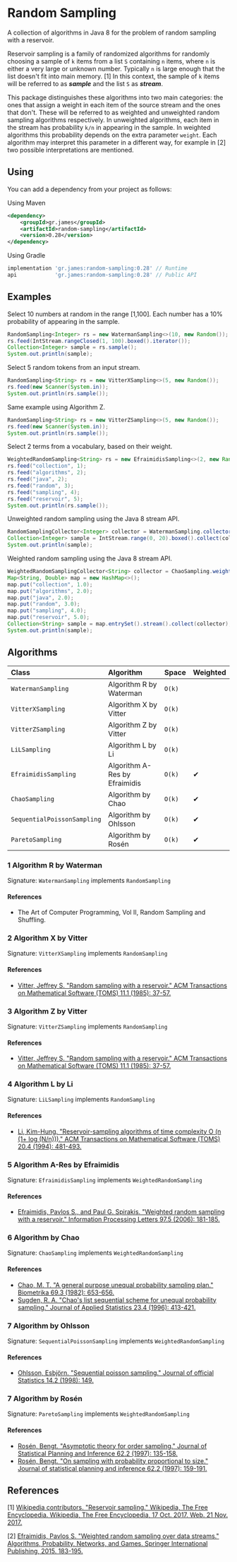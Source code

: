 # Random Sampling

A collection of algorithms in Java 8 for the problem of random sampling with a
reservoir.

Reservoir sampling is a family of randomized algorithms for randomly choosing a
sample of `k` items from a list `S` containing `n` items, where `n` is either a
very large or unknown number. Typically `n` is large enough that the list
doesn't fit into main memory. [1] In this context, the sample of `k` items will
be referred to as ***sample*** and the list `S` as ***stream***.

This package distinguishes these algorithms into two main categories: the ones
that assign a weight in each item of the source stream and the ones that don't.
These will be referred to as weighted and unweighted random sampling algorithms
respectively. In unweighted algorithms, each item in the stream has probability
`k/n` in appearing in the sample. In weighted algorithms this probability
depends on the extra parameter `weight`. Each algorithm may interpret this
parameter in a different way, for example in [2] two possible interpretations
are mentioned.

## Using

You can add a dependency from your project as follows:

Using Maven

```xml
<dependency>
    <groupId>gr.james</groupId>
    <artifactId>random-sampling</artifactId>
    <version>0.28</version>
</dependency>
```

Using Gradle

```gradle
implementation 'gr.james:random-sampling:0.28' // Runtime
api            'gr.james:random-sampling:0.28' // Public API
```

## Examples

Select 10 numbers at random in the range [1,100]. Each number has a 10%
probability of appearing in the sample.

```java
RandomSampling<Integer> rs = new WatermanSampling<>(10, new Random());
rs.feed(IntStream.rangeClosed(1, 100).boxed().iterator());
Collection<Integer> sample = rs.sample();
System.out.println(sample);
```

Select 5 random tokens from an input stream.

```java
RandomSampling<String> rs = new VitterXSampling<>(5, new Random());
rs.feed(new Scanner(System.in));
System.out.println(rs.sample());
```

Same example using Algorithm Z.

```java
RandomSampling<String> rs = new VitterZSampling<>(5, new Random());
rs.feed(new Scanner(System.in));
System.out.println(rs.sample());
```

Select 2 terms from a vocabulary, based on their weight.

```java
WeightedRandomSampling<String> rs = new EfraimidisSampling<>(2, new Random());
rs.feed("collection", 1);
rs.feed("algorithms", 2);
rs.feed("java", 2);
rs.feed("random", 3);
rs.feed("sampling", 4);
rs.feed("reservoir", 5);
System.out.println(rs.sample());
```

Unweighted random sampling using the Java 8 stream API.

```java
RandomSamplingCollector<Integer> collector = WatermanSampling.collector(5, new Random());
Collection<Integer> sample = IntStream.range(0, 20).boxed().collect(collector);
System.out.println(sample);
```

Weighted random sampling using the Java 8 stream API.

```java
WeightedRandomSamplingCollector<String> collector = ChaoSampling.weightedCollector(2, new Random());
Map<String, Double> map = new HashMap<>();
map.put("collection", 1.0);
map.put("algorithms", 2.0);
map.put("java", 2.0);
map.put("random", 3.0);
map.put("sampling", 4.0);
map.put("reservoir", 5.0);
Collection<String> sample = map.entrySet().stream().collect(collector);
System.out.println(sample);
```

## Algorithms

| Class                       | Algorithm                     | Space  | Weighted |
| :-------------------------- | :---------------------------- | :----- | :------- |
| `WatermanSampling`          | Algorithm R by Waterman       | `O(k)` |          |
| `VitterXSampling`           | Algorithm X by Vitter         | `O(k)` |          |
| `VitterZSampling`           | Algorithm Z by Vitter         | `O(k)` |          |
| `LiLSampling`               | Algorithm L by Li             | `O(k)` |          |
| `EfraimidisSampling`        | Algorithm A-Res by Efraimidis | `O(k)` | &#10004; |
| `ChaoSampling`              | Algorithm by Chao             | `O(k)` | &#10004; |
| `SequentialPoissonSampling` | Algorithm by Ohlsson          | `O(k)` | &#10004; |
| `ParetoSampling`            | Algorithm by Rosén            | `O(k)` | &#10004; |

### 1 Algorithm R by Waterman

Signature: `WatermanSampling` implements `RandomSampling`

#### References

- The Art of Computer Programming, Vol II, Random Sampling and Shuffling.

### 2 Algorithm X by Vitter

Signature: `VitterXSampling` implements `RandomSampling`

#### References

- [Vitter, Jeffrey S. "Random sampling with a reservoir." ACM Transactions on Mathematical Software (TOMS) 11.1 (1985): 37-57.](https://doi.org/10.1145/3147.3165)

### 3 Algorithm Z by Vitter

Signature: `VitterZSampling` implements `RandomSampling`

#### References

- [Vitter, Jeffrey S. "Random sampling with a reservoir." ACM Transactions on Mathematical Software (TOMS) 11.1 (1985): 37-57.](https://doi.org/10.1145/3147.3165)

### 4 Algorithm L by Li

Signature: `LiLSampling` implements `RandomSampling`

#### References

- [Li, Kim-Hung. "Reservoir-sampling algorithms of time complexity O (n (1+ log (N/n)))." ACM Transactions on Mathematical Software (TOMS) 20.4 (1994): 481-493.](https://doi.org/10.1145/198429.198435)

### 5 Algorithm A-Res by Efraimidis

Signature: `EfraimidisSampling` implements `WeightedRandomSampling`

#### References

- [Efraimidis, Pavlos S., and Paul G. Spirakis. "Weighted random sampling with a reservoir." Information Processing Letters 97.5 (2006): 181-185.](https://doi.org/10.1016/j.ipl.2005.11.003)

### 6 Algorithm by Chao

Signature: `ChaoSampling` implements `WeightedRandomSampling`

#### References

- [Chao, M. T. "A general purpose unequal probability sampling plan." Biometrika 69.3 (1982): 653-656.](https://doi.org/10.2307/2336002)
- [Sugden, R. A. "Chao's list sequential scheme for unequal probability sampling." Journal of Applied Statistics 23.4 (1996): 413-421.](https://doi.org/10.1080/02664769624152)

### 7 Algorithm by Ohlsson

Signature: `SequentialPoissonSampling` implements `WeightedRandomSampling`

#### References

- [Ohlsson, Esbjörn. "Sequential poisson sampling." Journal of official Statistics 14.2 (1998): 149.](https://www.mendeley.com/catalogue/95bcff1f-86be-389c-ab3f-717796d22abd/)

### 7 Algorithm by Rosén

Signature: `ParetoSampling` implements `WeightedRandomSampling`

#### References

- [Rosén, Bengt. "Asymptotic theory for order sampling." Journal of Statistical Planning and Inference 62.2 (1997): 135-158.](https://doi.org/10.1016/S0378-3758(96)00185-1)
- [Rosén, Bengt. "On sampling with probability proportional to size." Journal of statistical planning and inference 62.2 (1997): 159-191.](https://doi.org/10.1016/S0378-3758(96)00186-3)

## References

[1] [Wikipedia contributors. "Reservoir sampling." Wikipedia, The Free Encyclopedia. Wikipedia, The Free Encyclopedia, 17 Oct. 2017. Web. 21 Nov. 2017.](https://en.wikipedia.org/wiki/Reservoir_sampling)

[2] [Efraimidis, Pavlos S. "Weighted random sampling over data streams." Algorithms, Probability, Networks, and Games. Springer International Publishing, 2015. 183-195.](https://doi.org/10.1007/978-3-319-24024-4_12)

